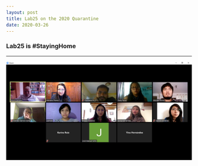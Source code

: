 ```yaml
---
layout: post
title: Lab25 on the 2020 Quarantine
date: 2020-03-26
---
```


### Lab25 is #StayingHome


----
![Alt text](/LabPictures/IMG_2020.jpeg)
